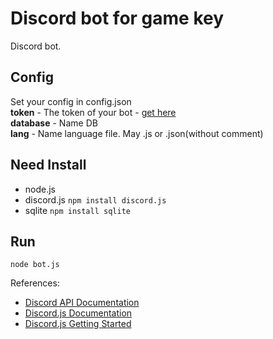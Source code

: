 # Discord bot for game key
Discord bot.

## Config
Set your config in config.json  
**token** - The token of your bot - [get here](https://discordapp.com/developers/applications/me)  
**database** - Name DB  
**lang** - Name language file. May .js or .json(without comment)

## Need Install
* node.js
* discord.js `npm install discord.js`
* sqlite `npm install sqlite`

## Run
```
node bot.js
```

References:  
* [Discord API Documentation](https://discordapp.com/developers/docs/intro)  
* [Discord.js Documentation](https://discord.js.org/#/docs/main/stable/general/welcome)  
* [Discord.js Getting Started](https://anidiots.guide/)
